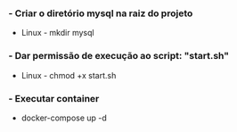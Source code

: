 ### - Criar o diretório mysql na raiz do projeto
 - Linux - mkdir mysql

### - Dar permissão de execução ao script: "start.sh"
- Linux - chmod +x start.sh

### - Executar container
- docker-compose up -d